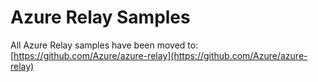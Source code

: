 # Azure Relay Samples

All Azure Relay samples have been moved to: [https://github.com/Azure/azure-relay](https://github.com/Azure/azure-relay)